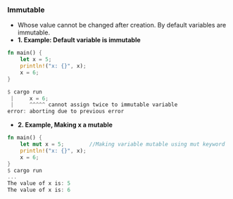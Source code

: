 ### Immutable
  - Whose value cannot be changed after creation. By default variables are immutable.
  - **1. Example: Default variable is immutable**
```rust
fn main() {
    let x = 5;
    println!("x: {}", x);
    x = 6;
}

$ cargo run
 |     x = 6;
 |     ^^^^^ cannot assign twice to immutable variable
error: aborting due to previous error
```
  - **2. Example, Making x a mutable**
```rust
fn main() {
    let mut x = 5;        //Making variable mutable using mut keyword
    println!("x: {}", x);
    x = 6;
}
$ cargo run
...
The value of x is: 5
The value of x is: 6
```
